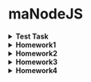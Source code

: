 # maNodeJS

<details>
<summary><b> Test Task </b></summary>
<p>
Hi!
Here is your test task for MA Node.js course. It's not very complicated, but may be a bit tricky. It only tests your basic knowledge of JavaScript language that is needed for completing our course successfully.

Create a function that receives an array of goods and returns cost that should be paid for all these goods.
Your code should:
- Print to the console the total quantity of pairs of socks (`Socks - ${quantity}`);
- Print to the console the total quantity of the hats of red color (`Red Hats - ${quantity}`);
- Print to the console the cost of the goods by colors (`Red - ${costRed}, Green - ${costGreen}, Blue - ${costBlue}`);
- Print to the console the result of the execution of this function.

Note: Try to minimize your code.
Input array in JSON format:
```
[
    {"type": "socks", "color": "red", "quantity": 10, "priceForPair": "$3"},
    {"type": "socks", "color": "green", "quantity": 5, "priceForPair": "$10"},
    {"type": "socks", "color": "blue", "quantity": 8, "priceForPair": "$6"},
    {"type": "hat", "color": "red", "quantity": 7, "price": "$5"},
    {"type": "hat", "color": "green", "quantity": 0, "price": "$6"},
    {"type": "socks", "color": "blue", "priceForPair": "$6"},
    {"type": "socks", "color": "red", "quantity": 10, "priceForPair": "$3"},
    {"type": "socks", "color": "white", "quantity": 3, "priceForPair": "$4"},
    {"type": "socks", "color": "green", "priceForPair": "$10"},
    {"type": "socks", "color": "blue", "quantity": 2, "priceForPair": "$6"},
    {"type": "hat", "color": "green", "quantity": 3, "price": "$5"},
    {"type": "hat", "color": "red", "quantity": 1, "price": "$6"},
    {"type": "socks", "color": "blue", "priceForPair": "$6"}
]
```
Completed tast should be uploaded to github as your own repository. Please insert the link to the repository containing your completed test task below in this form.
</p>
</details>

<details>
<summary><b> Homework1 </b></summary>
<p>
Ось така структура повинна бути у вашої homework-01

Через декілька днів ми повідомимо хто з менторів закріплений за ким з вас. Потрібно буде додати ментора в колаборатори вашого репозиторію.
Створіть окрему гілку та реалізовуйте в ній це завдання, далі створіть пуллреквест та очікуйте перевірки ментором.

Завдання:

task1.js Cтворити функцію, яка прийматиме на вхід масив даних формату тестового завдання, параметр-рядок, за яким відфільтрувати товари, та параметр значення, на яке перевірятиметься попередній параметр, і повертатиме відфільтрований масив. Заекспортити цю функцію через module.exports.

task2.js Створити функцію, яка прийматиме на вхід масив даних формату тестового завдання, і повертатиме запис товару з найбільшою вартістю, враховуючи кількість товарів в запису. Заекспортити виклик цієї функції через module.exports.

task3.js Створити функцію, яка прийматиме на вхід масив даних формату тестового завдання, і повертатиме модифікований масив, що приводить кожний запис товару до єдиного формату, тобто кожен з елементів масиву має мати однакову кількість і назви всіх полів. Заекспортити цю функцію через module.exports.

В файлі index.js підключити всі 3 модулі (task1, task2, task3) та експортнути їх одним об'єктом, використовуючи module.exports

В файлі app.js, використовуючи деструктуризацію, підключити папку task та змінити назву для task1 та task2 на інші довільні назви. 

Масив даних з тестового завдання зберегти як JSON файл на кореневому рівні проекту та підключити в app.js та в task2.js.

Створити функцію boot, яка приймає параметри необхідні для виконання функції task1, і виконує в своєму тілі послідовно такі дії:
    - Отримання результатів виконання для переназваної функції task1 та виведення їх через console.log;
    - Прокидування цих результатів виконання в функцію з модуля task3 та виведення їх через console.log;
    - Виведення результату виконання функції task2 через console.log

Викликати функцію boot з масивом даних та 'type' і 'socks'.

Запустити проект через npm start

Поради: робіть все поступово та будьте обачні. Відповімо на будь-які запитання стосовно умови тут в чатіку.

Той, хто зможе самотужки вирішити цю домашку, отримає круті та необхідні скіли, які однозначно будуть використанні у подальшому! Успіхів!
</p>
</details>

<details>
<summary><b> Homework2 </b></summary>
1. Налаштувати Debug за прикладом доки по VS Code https://code.visualstudio.com/docs/editor/debugging (опціонально)

2. Встановити та спробувати Nodemon для автоматичного перезапуску вашої програми після збереження коду https://www.npmjs.com/package/nodemon (опціонально)

3. Налаштувати Debug + Nodemon (опціонально, це для вашої зручності)

4. Створити HTTP server за прикладом: https://github.com/GavukaAlexandr/Node.js_HTTP_without_frameworks 

5. Підключити сервер до задач з ДЗ №1

6. Створити роутинг, в якому додати окремі роути для кожного таска із ДЗ №1

7. Створити файл контроллер, в якому реалізувати функції для опрацювання кожного роута

8. Параметри-аргументи для роботи функцій із попередніх задач передавати через Query параметри URL. У якості вхідного масиву даних для всіх тасків брати збережений раніше масив даних.

9. Створити роут + контроллер для завантаження нового масиву даних. Дані приймати в request.body в форматі JSON, як показано в репозиторії, та зберігати в глобальну змінну store

10. Створити роут який буде переключати джерело даних ( JSON || store )

11. Задачою із зірочкою буде редагування JSON файлу за інструкцією https://www.codegrepper.com/code-examples/delphi/how+to+edit+local+json+files+using+node , в такому випадку пункт 10 не потрібен
<p>

</p>
</details>

<details>
<summary><b> Homework3 </b></summary>
<p>

1. Створити функцію myMap яка буде повторювати функціонал методу масиву .map
Допускається першим елементом передавати масив.
Опціонально, створити myMap як метод класу Array який буде працювати аналогічно map.

2. Створити функцію з колбеком для генерування знижки, яка поверне свій результат в колбек через 50мс.
Згенерувати знижку випадковим чином в діапазоні від 1 до 99%.
Оскільки магазин не може собі дозволити великі знижки, то якщо знижка буде більше 20 (включно), функція поверне помилку, інакше поверне значення знижки.
Створити обгортки над функцією з колбеком для полегшення роботи з асинхронними функціями. Обгортки мають бути реалізовані двома способами.

3. Створити роут та відповідний контролер для розрахунку знижки для кожного товару, що знаходиться в файлі json та вивести товари в однаковому для всіх вигляді разом зі знижкою, використовуючи myMap.
Знижка повинна бути для всіх товарів.
Для товарів типу “hat” діє подвійна знижка (згенерувати двічі, знижка множиться).
Для товарів типу “hat” і кольору “red” – потрійна знижка (згенерувати тричі, знижка перемножується). 

4. Реалізувати пункт 3. трьома способами( callback, promise, async/await), відповідно на кожен окремий роут.
Для callback способу викликати функцію написану як callback.
Для Promise та Async/Await способу викликати функцію - обгортку для callback.

Примеры CSV файлов (.csv.gzip) для загрузки:
https://t.me/c/1341673203/344
</p>
</details>

<details>
<summary><b> Homework4 </b></summary>
<p>

1. Добавить Graceful Shutdown для сервера в случае непредвиденных ошибок.

2. Создать эндпоинт для загрузки CSV в архиве (*.csv.gzip). При отправке файла он должен одновременно (в потоке) распаковываться, превращаться в JSON и сохраняться в папку /uploads. Имя файла должно быть уникальным, поэтому для генерации уникального имени можно придумать свой алгоритм или воспользоваться сторонними модулями: nanoid, uuid. Формат сохраняемого JSON файла должен быть единым (как после task3)

3. Создать эндпоинт который выведет список всех файлов из папки /uploads

4. Создать эндпоинт который запускает оптимизацию JSON файла. Имя файла для оптимизации передавать как часть пути эндпоинта (напр.: POST /uploads/optimize/a1b2-f0d2-3418.json). В конвертированном CSV много продуктов у которых повторяются type, price, color. Необходимо сложить quantity для всех таких продуктов и оставить только одну запись с общим количеством. (должно получиться 4800 уникальных товаров для большого файла. В среднем quantity должно получиться от 19 000 до 22 000, для каждого товара). Этот эндпоинт должен возвращать общее количество товаров в файле после оптимизации (сумму всех quantity).

! Все операции должны быть неблокирующими. Сервер должен обрабатывать другие запросы в любой момент времени, даже если в данный момент он загружает или оптимизирует огромный файл.

5. (Опционально) * Создать автоматическую оптимизацию, которая будет постоянно запускаться через определённый промежуток времени. Например через каждые 10 минут. Время должно быть задано переменной в конфигурации, через .env (переменной окружения).

6. (Опционально) * Оптимизированные файлы перекладывать в отдельную папку, напр. /uploads/optimized

7. (Опционально) * Добавить оптимизированные файлы к эндпоинту который выводит список всех файлов. При выводе списка разделить его на две категории, а также добавить в список время создания и размер каждого файла.
</p>
</details>